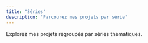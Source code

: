 ```yaml
---
title: "Séries"
description: "Parcourez mes projets par série"
---
```


Explorez mes projets regroupés par séries thématiques.